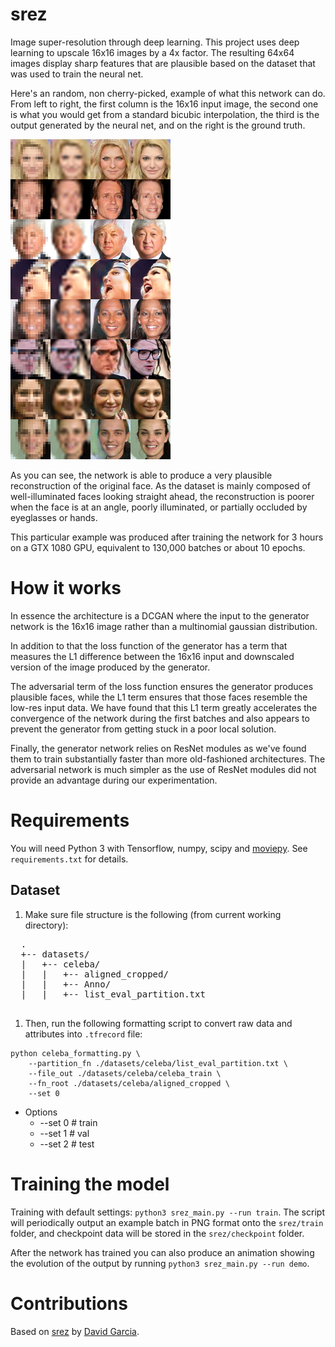 # srez

Image super-resolution through deep learning. This project uses deep learning to upscale 16x16 images by a 4x factor. The resulting 64x64 images display sharp features that are plausible based on the dataset that was used to train the neural net.

Here's an random, non cherry-picked, example of what this network can do. From left to right, the first column is the 16x16 input image, the second one is what you would get from a standard bicubic interpolation, the third is the output generated by the neural net, and on the right is the ground truth.

![Example output](srez_sample_output.png)

As you can see, the network is able to produce a very plausible reconstruction of the original face. As the dataset is mainly composed of well-illuminated faces looking straight ahead, the reconstruction is poorer when the face is at an angle, poorly illuminated, or partially occluded by eyeglasses or hands.

This particular example was produced after training the network for 3 hours on a GTX 1080 GPU, equivalent to 130,000 batches or about 10 epochs.

# How it works

In essence the architecture is a DCGAN where the input to the generator network is the 16x16 image rather than a multinomial gaussian distribution.

In addition to that the loss function of the generator has a term that measures the L1 difference between the 16x16 input and downscaled version of the image produced by the generator.

The adversarial term of the loss function ensures the generator produces plausible faces, while the L1 term ensures that those faces resemble the low-res input data. We have found that this L1 term greatly accelerates the convergence of the network during the first batches and also appears to prevent the generator from getting stuck in a poor local solution.

Finally, the generator network relies on ResNet modules as we've found them to train substantially faster than more old-fashioned architectures. The adversarial network is much simpler as the use of ResNet modules did not provide an advantage during our experimentation.

# Requirements

You will need Python 3 with Tensorflow, numpy, scipy and [moviepy](http://zulko.github.io/moviepy/). See `requirements.txt` for details.

## Dataset
1. Make sure file structure is the following (from current working directory): 

  <pre>
  .
  +-- datasets/
  |   +-- celeba/
  |   |   +-- aligned_cropped/
  |   |   +-- Anno/
  |   |   +-- list_eval_partition.txt 
  </pre>

1. Then, run the following formatting script to convert raw data and attributes into `.tfrecord` file:
```
python celeba_formatting.py \
    --partition_fn ./datasets/celeba/list_eval_partition.txt \
    --file_out ./datasets/celeba/celeba_train \
    --fn_root ./datasets/celeba/aligned_cropped \
    --set 0
```

  - Options 
    - --set 0 # train 
    - --set 1 # val
    - --set 2 # test

# Training the model

Training with default settings: `python3 srez_main.py --run train`. The script will periodically output an example batch in PNG format onto the `srez/train` folder, and checkpoint data will be stored in the `srez/checkpoint` folder.

After the network has trained you can also produce an animation showing the evolution of the output by running `python3 srez_main.py --run demo`.

# Contributions

Based on [srez](https://github.com/david-gpu/srez) by 
[David Garcia](https://ca.linkedin.com/in/david-garcia-70913311).
